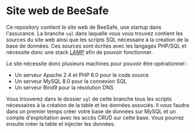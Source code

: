 # Site web de BeeSafe

Ce repository contient le site web de BeeSafe, une startup dans l'assurance.
La branche `sql` dans laquelle vous vous trouvez contient les sources du site web ainsi que les scripts SQL nécessaire à la création de la base de données. Ces sources sont écrites avec les langages PHP/SQL et nécessite donc une stack [LAMP](https://fr.wikipedia.org/wiki/LAMP) afin de pouvoir fonctionner.

Le site nécessite donc plusieurs machines pour pouvoir être opérationnel :
- Un serveur Apache 2.4 et PHP 8.0 pour le code source
- Un serveur MySQL 8.0 pour la connexion SQL
- Un serveur Bind9 pour la résolution DNS

Vous trouverez dans le dossier `sql` de cette branche tous les scripts nécessaires à la création de la table et les données associés. Il vous faudra dans un premier temps créer votre base de données sur MySQL et un compte d'exploitation avec les accès CRUD sur cette base. Vous pourrez ensuite créer la table et injecter les données.